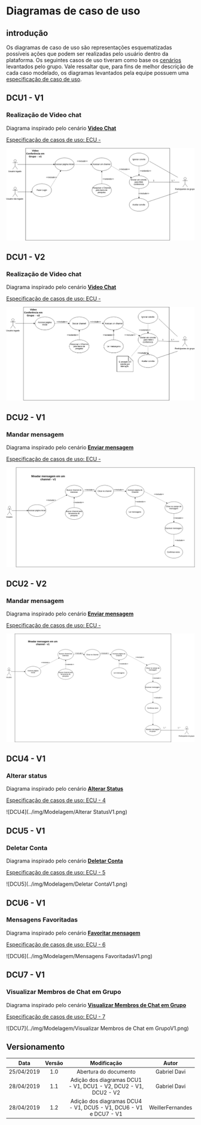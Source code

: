 # Diagramas de caso de uso

## introdução
Os diagramas de caso de uso são representações esquematizadas possíveis ações que podem ser realizadas pelo usuário dentro da plataforma. Os seguintes casos de uso tiveram como base os [cenários](cenarios.md) levantados pelo grupo. Vale ressaltar que, para fins de melhor descrição de cada caso modelado, os diagramas levantados pela equipe possuem uma [especificação de caso de uso]().


## DCU1 - V1
### **Realização de Video chat**
Diagrama inspirado pelo cenário **[Video Chat](cenarios.md#c2)**

[Especificação de casos de uso: ECU -]()

![DCU-1](../img/Modelagem/Diagrama_videoConf_v1.png)

## DCU1 - V2
### **Realização de Video chat**
Diagrama inspirado pelo cenário **[Video Chat](cenarios.md#c2)**

[Especificação de casos de uso: ECU -]()

![DCU-1](../img/Modelagem/Diagrama_videoConf_v2.png)

## DCU2 - V1
### **Mandar mensagem**
Diagrama inspirado pelo cenário **[Enviar mensagem](cenarios.md#c12)**

[Especificação de casos de uso: ECU -]()

![DCU-1](../img/Modelagem/mandarMSG_v1.png)

## DCU2 - V2
### **Mandar mensagem**
Diagrama inspirado pelo cenário **[Enviar mensagem](cenarios.md#c12)**

[Especificação de casos de uso: ECU -]()

![DCU-1](../img/Modelagem/mandarMSG_v2.png)

## DCU4 - V1
### **Alterar status**
Diagrama inspirado pelo cenário **[Alterar Status](cenarios.md#c10)**

[Especificação de casos de uso: ECU - 4](especificacao.md#ec4)

![DCU4](../img/Modelagem/Alterar StatusV1.png)

## DCU5 - V1
### **Deletar Conta**
Diagrama inspirado pelo cenário **[Deletar Conta](cenarios.md#c6)**

[Especificação de casos de uso: ECU - 5](especificacao.md#ec5)

![DCU5](../img/Modelagem/Deletar ContaV1.png)

## DCU6 - V1
### **Mensagens Favoritadas**
Diagrama inspirado pelo cenário **[Favoritar mensagem](cenarios.md#c13)**

[Especificação de casos de uso: ECU - 6](especificacao.md#ec6)

![DCU6](../img/Modelagem/Mensagens FavoritadasV1.png)

## DCU7 - V1
### **Visualizar Membros de Chat em Grupo**
Diagrama inspirado pelo cenário **[Visualizar Membros de Chat em Grupo](cenarios.md#c14)**

[Especificação de casos de uso: ECU - 7](especificacao.md#ec7)

![DCU7](../img/Modelagem/Visualizar Membros de Chat em GrupoV1.png)

## Versionamento

| Data | Versão | Modificação | Autor |
|  :------: | :------: | :------: | :------: |
| 25/04/2019 | 1.0 | Abertura do documento | Gabriel Davi|
| 28/04/2019 | 1.1 | Adição dos diagramas DCU1 - V1, DCU1 - V2, DCU2 - V1, DCU2 - V2 | Gabriel Davi|
| 28/04/2019 | 1.2 | Adição dos diagramas DCU4 - V1, DCU5 - V1, DCU6 - V1 e DCU7 - V1 | WeillerFernandes |
